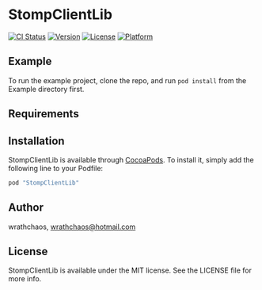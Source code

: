 # StompClientLib

[![CI Status](http://img.shields.io/travis/wrathchaos/StompClientLib.svg?style=flat)](https://travis-ci.org/wrathchaos/StompClientLib)
[![Version](https://img.shields.io/cocoapods/v/StompClientLib.svg?style=flat)](http://cocoapods.org/pods/StompClientLib)
[![License](https://img.shields.io/cocoapods/l/StompClientLib.svg?style=flat)](http://cocoapods.org/pods/StompClientLib)
[![Platform](https://img.shields.io/cocoapods/p/StompClientLib.svg?style=flat)](http://cocoapods.org/pods/StompClientLib)

## Example

To run the example project, clone the repo, and run `pod install` from the Example directory first.

## Requirements

## Installation

StompClientLib is available through [CocoaPods](http://cocoapods.org). To install
it, simply add the following line to your Podfile:

```ruby
pod "StompClientLib"
```

## Author

wrathchaos, wrathchaos@hotmail.com

## License

StompClientLib is available under the MIT license. See the LICENSE file for more info.
